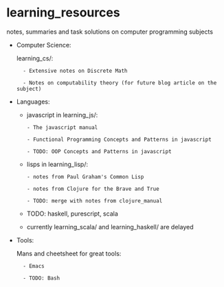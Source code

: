 # learning_resources
notes, summaries and task solutions on computer programming subjects


- Computer Science:

    learning_cs/:

        - Extensive notes on Discrete Math

        - Notes on computability theory (for future blog article on the subject)


- Languages:

  - javascript in learning_js/:

        - The javascript manual

        - Functional Programming Concepts and Patterns in javascript

        - TODO: OOP Concepts and Patterns in javascript

  - lisps in learning_lisp/:

        - notes from Paul Graham's Common Lisp

        - notes from Clojure for the Brave and True

        - TODO: merge with notes from clojure_manual

  - TODO: haskell, purescript, scala

  - currently learning_scala/ and learning_haskell/ are delayed

- Tools:

    Mans and cheetsheet for great tools:

        - Emacs

        - TODO: Bash
